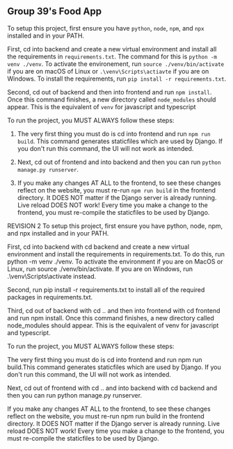 ## Group 39's Food App

To setup this project, first ensure you have `python`, `node`, `npm`, and `npx` installed and in your PATH.

First, cd into backend and create a new virtual environment and install all the requirements in `requirements.txt`. The command for this is `python -m venv ./venv`. To activate the environement, run `source ./venv/bin/activate` if you are on macOS of Linux or `.\venv\Scripts\actiavte` if you are on Windows. To install the requirements, run `pip install -r requirements.txt`.

Second, cd out of backend and then into frontend and run `npm install`. Once this command finishes, a new directory called `node_modules` should appear. This is the equivalent of `venv` for javascript and typescript

To run the project, you MUST ALWAYS follow these steps:

1. The very first thing you must do is cd into frontend and run `npm run build`. This command generates staticfiles which are used by Django. If you don't run this command, the UI will not work as intended.

2. Next, cd out of frontend and into backend and then you can run `python manage.py runserver`.

3. If you make any changes AT ALL to the frontend, to see these changes reflect on the website, you must re-run `npm run build` in the frontend directory. It DOES NOT matter if the Django server is already running. Live reload DOES NOT work! Every time you make a change to the frontend, you must re-compile the staticfiles to be used by Django.

REVISION 2
To setup this project, first ensure you have python, node, npm, and npx installed and in your PATH.

First, cd into backend with cd backend and create a new virtual environment and install the requirements in requirements.txt. To do this, run python -m venv ./venv. To activate the environment if you are on MacOS or Linux, run source ./venv/bin/activate. If you are on Windows, run .\venv\Scripts\activate instead.

Second, run pip install -r requirements.txt to install all of the required packages in requirements.txt.

Third, cd out of backend with cd .. and then into frontend with cd frontend and run npm install. Once this command finishes, a new directory called node_modules should appear. This is the equivalent of venv for javascript and typescript.

To run the project, you MUST ALWAYS follow these steps:

The very first thing you must do is cd into frontend and run npm run build.This command generates staticfiles which are used by Django. If you don't run this command, the UI will not work as intended.

Next, cd out of frontend with cd .. and into backend with cd backend and then you can run python manage.py runserver.

If you make any changes AT ALL to the frontend, to see these changes reflect on the website, you must re-run npm run build in the frontend directory. It DOES NOT matter if the Django server is already running. Live reload DOES NOT work! Every time you make a change to the frontend, you must re-compile the staticfiles to be used by Django.